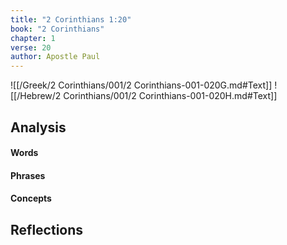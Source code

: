 ```yaml
---
title: "2 Corinthians 1:20"
book: "2 Corinthians"
chapter: 1
verse: 20
author: Apostle Paul
---
```

![[/Greek/2 Corinthians/001/2 Corinthians-001-020G.md#Text]]
![[/Hebrew/2 Corinthians/001/2 Corinthians-001-020H.md#Text]]

## Analysis

#### Words

#### Phrases

#### Concepts

## Reflections
